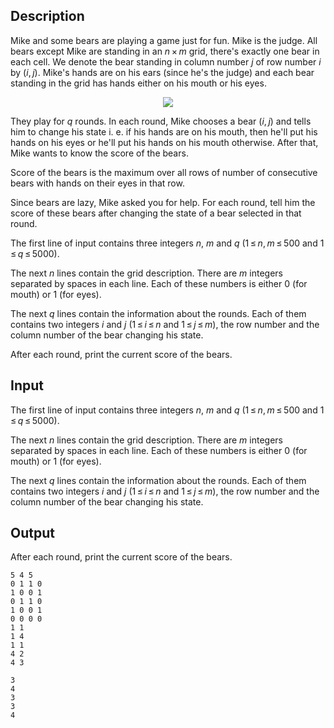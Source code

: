 ## Description

<div><p>Mike and some bears are playing a game just for fun. Mike is the judge. All bears except Mike are standing in an <span class="tex-span"><i>n</i> × <i>m</i></span> grid, there's exactly one bear in each cell. We denote the bear standing in column number <span class="tex-span"><i>j</i></span> of row number <span class="tex-span"><i>i</i></span> by <span class="tex-span">(<i>i</i>, <i>j</i>)</span>. Mike's hands are on his ears (since he's the judge) and each bear standing in the grid has hands either on his mouth or his eyes.</p><center> <img class="tex-graphics" src="file://8xD3SzyR.png" style="max-width: 100.0%;max-height: 100.0%;"> </center><p>They play for <span class="tex-span"><i>q</i></span> rounds. In each round, Mike chooses a bear <span class="tex-span">(<i>i</i>, <i>j</i>)</span> and tells him to change his state i. e. if his hands are on his mouth, then he'll put his hands on his eyes or he'll put his hands on his mouth otherwise. After that, Mike wants to know the score of the bears.</p><p>Score of the bears is the maximum over all rows of number of consecutive bears with hands on their eyes in that row.</p><p>Since bears are lazy, Mike asked you for help. For each round, tell him the score of these bears after changing the state of a bear selected in that round. </p></div><div class="input-specification"><p>The first line of input contains three integers <span class="tex-span"><i>n</i></span>, <span class="tex-span"><i>m</i></span> and <span class="tex-span"><i>q</i></span> (<span class="tex-span">1 ≤ <i>n</i>, <i>m</i> ≤ 500</span> and <span class="tex-span">1 ≤ <i>q</i> ≤ 5000</span>).</p><p>The next <span class="tex-span"><i>n</i></span> lines contain the grid description. There are <span class="tex-span"><i>m</i></span> integers separated by spaces in each line. Each of these numbers is either <span class="tex-span">0</span> (for mouth) or <span class="tex-span">1</span> (for eyes).</p><p>The next <span class="tex-span"><i>q</i></span> lines contain the information about the rounds. Each of them contains two integers <span class="tex-span"><i>i</i></span> and <span class="tex-span"><i>j</i></span> (<span class="tex-span">1 ≤ <i>i</i> ≤ <i>n</i></span> and <span class="tex-span">1 ≤ <i>j</i> ≤ <i>m</i></span>), the row number and the column number of the bear changing his state.</p></div><div class="output-specification"><p>After each round, print the current score of the bears.</p></div>

## Input

<p>The first line of input contains three integers <span class="tex-span"><i>n</i></span>, <span class="tex-span"><i>m</i></span> and <span class="tex-span"><i>q</i></span> (<span class="tex-span">1 ≤ <i>n</i>, <i>m</i> ≤ 500</span> and <span class="tex-span">1 ≤ <i>q</i> ≤ 5000</span>).</p><p>The next <span class="tex-span"><i>n</i></span> lines contain the grid description. There are <span class="tex-span"><i>m</i></span> integers separated by spaces in each line. Each of these numbers is either <span class="tex-span">0</span> (for mouth) or <span class="tex-span">1</span> (for eyes).</p><p>The next <span class="tex-span"><i>q</i></span> lines contain the information about the rounds. Each of them contains two integers <span class="tex-span"><i>i</i></span> and <span class="tex-span"><i>j</i></span> (<span class="tex-span">1 ≤ <i>i</i> ≤ <i>n</i></span> and <span class="tex-span">1 ≤ <i>j</i> ≤ <i>m</i></span>), the row number and the column number of the bear changing his state.</p>

## Output

<p>After each round, print the current score of the bears.</p>





```input1
5 4 5
0 1 1 0
1 0 0 1
0 1 1 0
1 0 0 1
0 0 0 0
1 1
1 4
1 1
4 2
4 3

```




```output1
3
4
3
3
4

```


